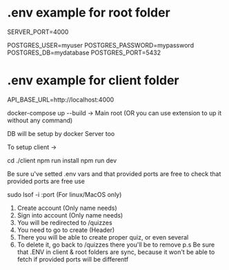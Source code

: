 # .env example for root folder

SERVER_PORT=4000

POSTGRES_USER=myuser
POSTGRES_PASSWORD=mypassword
POSTGRES_DB=mydatabase
POSTGRES_PORT=5432

# .env example for client folder

API_BASE_URL=http://localhost:4000

docker-compose up --build -> Main root (OR you can use extension to up it without any command)

DB will be setup by docker
Server too

To setup client ->

cd ./client
npm run install
npm run dev

Be sure u've setted .env vars and that provided ports are free
to check that provided ports are free use

sudo lsof -i :port (For linux/MacOS only)

1. Create account (Only name needs)
2. Sign into account (Only name needs)
3. You will be redirected to /quizzes
4. You need to go to create (Header)
5. There you will be able to create proper quiz, or even several
6. To delete it, go back to /quizzes there you'll be to remove
   p.s Be sure that .ENV in client & root folders are sync, because it won't be able to fetch if provided ports will be differentf
